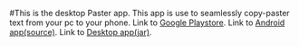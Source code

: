 #This is the desktop Paster app.
This app is use to seamlessly copy-paster text from your pc to your phone.
Link to [Google Playstore]().
Link to [Android app(source)](https://github.com/K-ran/Paster_Android).
Link to [Desktop app(jar)](https://github.com/K-ran/Paster_Desktop/releases/tag/v1.0).
